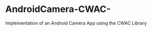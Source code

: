 AndroidCamera-CWAC-
===================

Implementation of an Android Camera App using the CWAC Library

